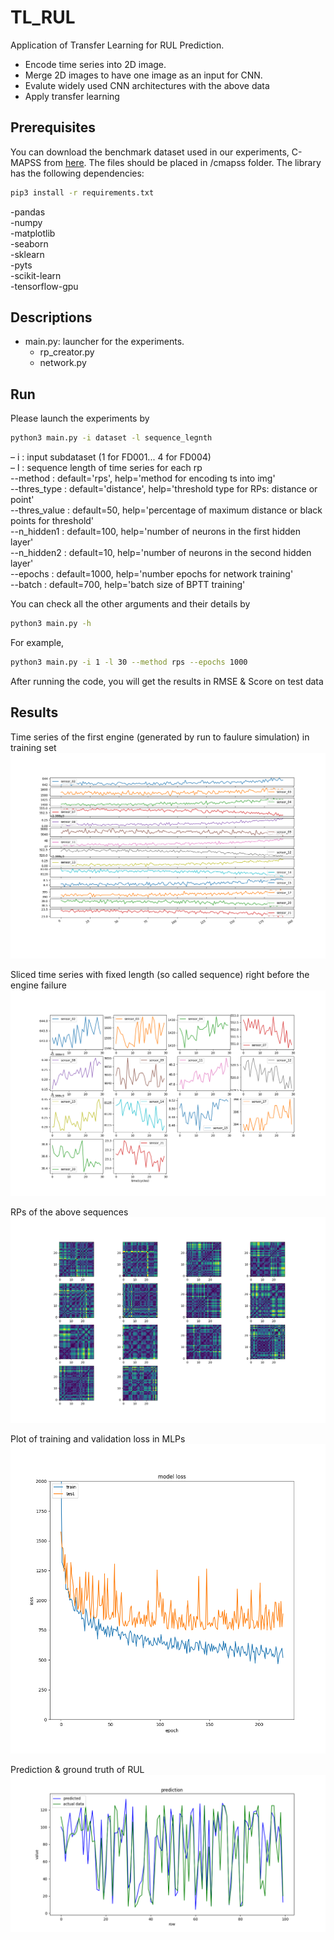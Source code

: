# TL_RUL
Application of Transfer Learning for RUL Prediction. <br/>
- Encode time series into 2D image. <br/>
- Merge 2D images to have one image as an input for CNN. <br/>
- Evalute widely used CNN architectures with the above data <br/>
- Apply transfer learning  <br/>


## Prerequisites
You can download the benchmark dataset used in our experiments, C-MAPSS from [here](https://drive.google.com/drive/folders/1xHLtx9laqSTO_8LOFCdOBEkouMpbkAFM?usp=sharing).
The files should be placed in /cmapss folder.
The library has the following dependencies:
```bash
pip3 install -r requirements.txt
```
-pandas <br/>
-numpy <br/>
-matplotlib <br/>
-seaborn <br/>
-sklearn <br/>
-pyts <br/>
-scikit-learn <br/>
-tensorflow-gpu <br/>


## Descriptions
- main.py: launcher for the experiments.
  - rp_creator.py
  - network.py

## Run
Please launch the experiments by 
```bash
python3 main.py -i dataset -l sequence_legnth 
```

&ndash;  i : input subdataset (1 for FD001... 4 for FD004) <br/>
&ndash;  l : sequence length of time series for each rp <br/>
--method : default='rps', help='method for encoding ts into img' <br/>
--thres_type : default='distance', help='threshold type for RPs: distance or point' <br/>
--thres_value : default=50, help='percentage of maximum distance or black points for threshold' <br/>
--n_hidden1 : default=100, help='number of neurons in the first hidden layer' <br/>
--n_hidden2 : default=10, help='number of neurons in the second hidden layer' <br/>
--epochs : default=1000, help='number epochs for network training' <br/>
--batch : default=700, help='batch size of BPTT training' <br/>

You can check all the other arguments and their details by
```bash
python3 main.py -h
```

For example,
```bash
python3 main.py -i 1 -l 30 --method rps --epochs 1000
```

After running the code, you will get the results in RMSE & Score on test data
 

## Results
Time series of the first engine (generated by run to faulure simulation) in training set
![](/figures/r2f_ts.png)

Sliced time series with fixed length (so called sequence) right before the engine failure
![](/figures/sequences.png)

RPs of the above sequences
![](/figures/rps.png)

Plot of training and validation loss in MLPs
![](/figures/loss.png)

Prediction & ground truth of RUL
![](/figures/results.png)

